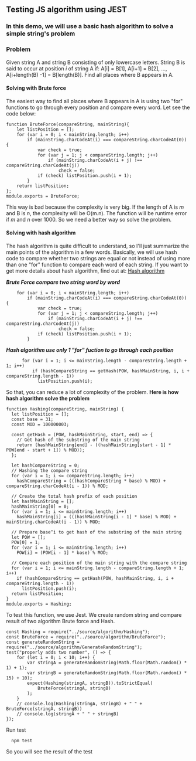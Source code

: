 ## Testing JS algorithm using JEST
### In this demo, we will use a basic hash algorithm to solve a simple string's problem

### Problem
Given string A and string B consisting of only lowercase letters. String B is said to occur at position *i* of string A if: A[i] = B[1], A[i+1] = B[2], ..., A[i+length(B) -1] = B[length(B)]. Find all places where B appears in A.


#### Solving with Brute force

The easiest way to find all places where B appears in A is using two "for" functions to go through every position and compare every word.
Let see the code below:
```JS
function BruteForce(compareString, mainString){
    let listPosition = [];
    for (var i = 0; i < mainString.length; i++)
        if (mainString.charCodeAt(i) === compareString.charCodeAt(0)) {
            var check = true;
            for (var j = 1; j < compareString.length; j++)
                if (mainString.charCodeAt(i + j) !== compareString.charCodeAt(j))
                    check = false;
            if (check) listPosition.push(i + 1);
        }
    return listPosition;
};
module.exports = BruteForce;
```

This way is bad because the complexity is very big. If the length of A is *m* and B is *n*, the complexity will be O(m.n). The function will be runtime error if *m* and *n* over 1000.
So we need a better way so solve the problem.


#### Solving with hash algorithm

The hash algorithm is quite difficult to understand, so I'll just summarize the main points of the algorithm in a few words.
Basically, we will use hash code to compare whether two strings are equal or not instead of using more than one "for" function to compare each word of each string.
If you want to get more details about hash algorithm, find out at: [Hash algorithm](https://vnoi.info/wiki/algo/string/hash.md)

***Brute Force compare two string word by word*** 
```JS
    for (var i = 0; i < mainString.length; i++)
        if (mainString.charCodeAt(i) === compareString.charCodeAt(0)) {
            var check = true;
            for (var j = 1; j < compareString.length; j++)
                if (mainString.charCodeAt(i + j) !== compareString.charCodeAt(j))
                    check = false;
            if (check) listPosition.push(i + 1);
        }
```

***Hash algorithm use only 1 "for" fuction to go through each position***
```JS
      for (var i = 1; i <= mainString.length - compareString.length + 1; i++)
          if (hashCompareString == getHash(POW, hashMainString, i, i + compareString.length - 1))
            listPosition.push(i);
```

So that, you can reduce a lot of complexity of the problem. 
**Here is how hash algorithm solve the problem**
```JS
function Hashing(compareString, mainString) {
  let listPosition = [];
  const base = 31;
  const MOD = 100000003;

  const getHash = (POW, hashMainString, start, end) => {
    // Get hash of the substring of the main string
    return (hashMainString[end] - ((hashMainString[start - 1] * POW[end - start + 1]) % MOD));
  };

  let hashCompareString = 0;
  // Hashing the compare string
  for (var i = 1; i <= compareString.length; i++)
    hashCompareString = (((hashCompareString * base) % MOD) + compareString.charCodeAt(i - 1)) % MOD;

  // Create the total hash prefix of each position
  let hashMainString = [];
  hashMainString[0] = 0;
  for (var i = 1; i <= mainString.length; i++)
    hashMainString[i] = (((hashMainString[i - 1] * base) % MOD) + mainString.charCodeAt(i - 1)) % MOD;

  // Prepare base^i to get hash of the substring of the main string
  let POW = [];
  POW[0] = 1;
  for (var i = 1; i <= mainString.length; i++)
    POW[i] = (POW[i - 1] * base) % MOD;

  // Compare each position of the main string with the compare string
  for (var i = 1; i <= mainString.length - compareString.length + 1; i++)
    if (hashCompareString == getHash(POW, hashMainString, i, i + compareString.length - 1))
      listPosition.push(i);
  return listPosition;
}
module.exports = Hashing;
```

To test this function, we use Jest. We create random string and compare result of two algorithm Brute force and Hash.
```JS
const Hashing = require("../source/algorithm/Hashing");
const BruteForce = require("../source/algorithm/BruteForce");
const generateRandomString = require("../source/algorithm/GenerateRandomString");
test("properly adds two number", () => {
    for (let i = 0; i < 10; i++) {
        var stringA = generateRandomString(Math.floor(Math.random() * 1) + 1);
        var stringB = generateRandomString(Math.floor(Math.random() * 15) + 10);
        expect(Hashing(stringA, stringB)).toStrictEqual(
            BruteForce(stringA, stringB)
        );
    }
    // console.log(Hashing(stringA, stringB) + " " + BruteForce(stringA, stringB))
    // console.log(stringA + " " + stringB)
});
```
Run test
```JS
  npm test
```

So you will see the result of the test








